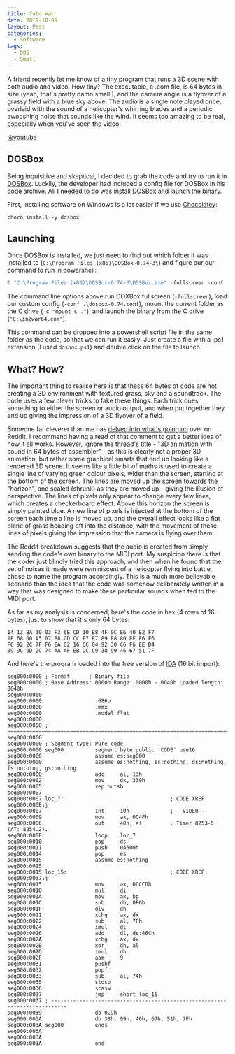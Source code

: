```yaml
---
title: Into War
date: 2019-10-09
layout: Post
categories:
  - Software
tags:
  - DOS
  - Small
---
```


A friend recently let me know of a [tiny program](https://www.pouet.net/prod.php?which=82902) that runs a 3D scene with both audio and video. How tiny? The executable, a .com file, is 64 bytes in size (yeah, that's pretty damn small!), and the camera angle is a flyover of a grassy field with a blue sky above. The audio is a single note played once, overlaid with the sound of a helicopter's whirring blades and a periodic swooshing noise that sounds like the wind. It seems too amazing to be real, especially when you've seen the video:

<!-- more -->

@[youtube](https://youtu.be/CAAuIgjrZWY)

## DOSBox

Being inquisitive and skeptical, I decided to grab the code and try to run it in [DOSBox](https://www.dosbox.com/). Luckily, the developer had included a config file for DOSBox in his code archive. All I needed to do was install DOSBox and launch the binary.

First, installing software on Windows is a lot easier if we use [Chocolatey](https://chocolatey.org):

```
choco install -y dosbox
```

## Launching

Once DOSBox is installed, we just need to find out which folder it was installed to (`C:\Program Files (x86)\DOSBox-0.74-3\`) and figure our our command to run in powershell:

```powershell
& "C:\Program Files (x86)\DOSBox-0.74-3\DOSBox.exe" -fullscreen -conf .\dosbox-0.74.conf -c "mount C ." -c "C:\in2war64.com"
```

The command line options above run DOXBox fullscreen (`-fullscreen`), load our custom config (`-conf .\dosbox-0.74.conf`), mount the current folder as the C drive (`-c "mount C ."`), and launch the binary from the C drive (`"C:\in2war64.com"`).

This command can be dropped into a powershell script file in the same folder as the code, so that we can run it easily. Just create a file with a .ps1 extension (I used `dosbox.ps1`) and double click on the file to launch.

## What? How?

The important thing to realise here is that these 64 bytes of code are not creating a 3D environment with textured grass, sky and a soundtrack. The code uses a few clever tricks to fake these things. Each trick does something to either the screen or audio output, and when put together they end up giving the impression of a 3D flyover of a field.

Someone far cleverer than me has [delved into what's going on](https://www.reddit.com/r/tinycode/comments/d4kdco/3d_animation_with_sound_in_64_bytes_of_assembler/f0r9kob/) over on Reddit. I recommend having a read of that comment to get a better idea of how it all works. However, ignore the thread's title - "3D animation with sound in 64 bytes of assembler" - as this is clearly not a proper 3D animation, but rather some graphical smarts that end up looking like a rendered 3D scene. It seems like a little bit of maths is used to create a single line of varying green colour pixels, wider than the screen, starting at the bottom of the screen. The lines are moved up the screen towards the "horizon", and scaled (shrunk) as they are moved up - giving the illusion of perspective. The lines of pixels only appear to change every few lines, which creates a checkerboard effect. Above this horizon the screen is simply painted blue. A new line of pixels is injected at the bottom of the screen each time a line is moved up, and the overall effect looks like a flat plane of grass heading off into the distance, with the movement of these lines of pixels giving the impression that the camera is flying over them.

The Reddit breakdown suggests that the audio is created from simply sending the code's own binary to the MIDI port. My suspicion there is that the coder just blindly tried this approach, and then when he found that the set of noises it made were reminiscent of a helicopter flying into battle, chose to name the program accordingly. This is a much more believable scenario than the idea that the code was somehow deliberately written in a way that was designed to make these particular sounds when fed to the MIDI port.

As far as my analysis is concerned, here's the code in hex (4 rows of 16 bytes), just to show that it's only 64 bytes:

```hex
14 13 BA 30 03 F3 6E CD 10 B8 4F 0C E6 40 E2 F7
1F 68 00 A5 07 B8 CD CC F7 E7 89 E8 80 EE F6 F6
F6 92 2C 7F F6 EA 02 16 6C 04 92 30 C6 F6 EE D4
09 9C 9D 2C 74 AA AF EB DC C9 38 99 46 67 51 7F
```

And here's the program loaded into the free version of [IDA](https://www.hex-rays.com/products/ida/support/download_freeware.shtml) (16 bit import):

```
seg000:0000 ; Format      : Binary file
seg000:0000 ; Base Address: 0000h Range: 0000h - 0040h Loaded length: 0040h
seg000:0000
seg000:0000                 .686p
seg000:0000                 .mmx
seg000:0000                 .model flat
seg000:0000
seg000:0000 ; ===========================================================================
seg000:0000
seg000:0000 ; Segment type: Pure code
seg000:0000 seg000          segment byte public 'CODE' use16
seg000:0000                 assume cs:seg000
seg000:0000                 assume es:nothing, ss:nothing, ds:nothing, fs:nothing, gs:nothing
seg000:0000                 adc     al, 13h
seg000:0002                 mov     dx, 330h
seg000:0005                 rep outsb
seg000:0007
seg000:0007 loc_7:                                  ; CODE XREF: seg000:000E↓j
seg000:0007                 int     10h             ; - VIDEO -
seg000:0009                 mov     ax, 0C4Fh
seg000:000C                 out     40h, al         ; Timer 8253-5 (AT: 8254.2).
seg000:000E                 loop    loc_7
seg000:0010                 pop     ds
seg000:0011                 push    0A500h
seg000:0014                 pop     es
seg000:0015                 assume es:nothing
seg000:0015
seg000:0015 loc_15:                                 ; CODE XREF: seg000:0037↓j
seg000:0015                 mov     ax, 0CCCDh
seg000:0018                 mul     di
seg000:001A                 mov     ax, bp
seg000:001C                 sub     dh, 0F6h
seg000:001F                 div     dh
seg000:0021                 xchg    ax, dx
seg000:0022                 sub     al, 7Fh
seg000:0024                 imul    dl
seg000:0026                 add     dl, ds:46Ch
seg000:002A                 xchg    ax, dx
seg000:002B                 xor     dh, al
seg000:002D                 imul    dh
seg000:002F                 aam     9
seg000:0031                 pushf
seg000:0032                 popf
seg000:0033                 sub     al, 74h
seg000:0035                 stosb
seg000:0036                 scasw
seg000:0037                 jmp     short loc_15
seg000:0037 ; ---------------------------------------------------------------------------
seg000:0039                 db 0C9h
seg000:003A                 db 38h, 99h, 46h, 67h, 51h, 7Fh
seg000:003A seg000          ends
seg000:003A
seg000:003A
seg000:003A                 end
```

